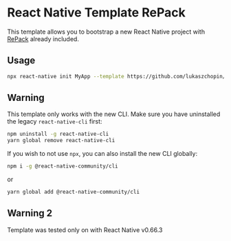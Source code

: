 # React Native Template RePack

This template allows you to bootstrap a new React Native project with [RePack](https://re-pack.netlify.app/) already included.

## Usage

```sh
npx react-native init MyApp --template https://github.com/lukaszchopin/react-native-template-repack.git

```

## Warning

This template only works with the new CLI.
Make sure you have uninstalled the legacy `react-native-cli` first:

```sh
npm uninstall -g react-native-cli
yarn global remove react-native-cli
```

If you wish to not use `npx`, you can also install the new CLI globally:

```sh
npm i -g @react-native-community/cli
```

or

```sh
yarn global add @react-native-community/cli
```

## Warning 2

Template was tested only on with React Native v0.66.3
